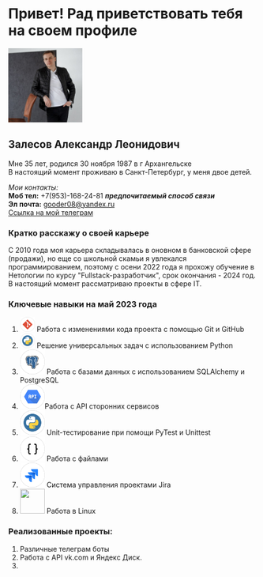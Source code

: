 # Привет! Рад приветствовать тебя на своем профиле

<img src="ava.jpg" width="150" height="150"> 

## Залесов Александр Леонидович

Мне 35 лет, родился 30 ноября 1987 в г Архангельске  
В настоящий момент проживаю в Санкт-Петербург, у меня двое детей.

_Мои контакты:_  
**Моб тел:** +7(953)-168-24-81 ***предпочитаемый способ связи***  
**Эл почта:** gooder08@yandex.ru   
[Ссылка на мой телеграм](https://t.me/gooder08)

### Кратко расскажу о своей карьере  
<div class="text-justify">С 2010 года моя карьера складывалась в оновном в банковской сфере (продажи), 
но еще со школьной скамьи я увлекался программированием, поэтому с осени 2022 года  
я прохожу обучение в Нетологии по курсу "Fullstack-разработчик", срок окончания - 2024 год.  
В настоящий момент рассматриваю проекты в сфере IT.</div>

### Ключевые навыки на май 2023 года
1. <img src="labels/tools_GIT_color.png" width="30" height="30"> Работа с изменениями кода проекта с помощью Git и GitHub
2. <img src="labels/tools_Python_color.png" width="30" height="30"> Решение универсальных задач с использованием Python
3. <img src="labels/tools_PostgreSQL_color.png" width="50" height="50"> Работа с базами данных с использованием SQLAlchemy и PostgreSQL
4. <img src="labels/tools_API_color.png" width="50" height="50">Работа с API сторонних сервисов
5. <img src="labels/tools_Python_color.png" width="50" height="50"> Unit-тестирование при помощи PyTest и Unittest
6. <img src="labels/tools_XML.JSON.YAML.CSV_black.png" width="50" height="50"> Работа с файлами
7. <img src="labels/tools_JIRA_color.png" width="50" height="50"> Система управления проектами Jira
8. <img src="labels/tools_Linux_color" width="50" height="50"> Работа в Linux

### Реализованные проекты:
1. Различные телеграм боты
2. Работа с API vk.com и Яндекс Диск.
3. 


